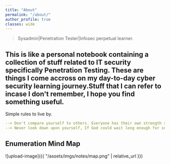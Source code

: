```yaml
---
title: "About"
permalink: "/about/"
author_profile: true
classes: wide
---
```


> Sysadmin|Penetration Tester|Infosec perpetual learner.

This is like a personal notebook containing a collection of stuff related to IT security specifically Penetration Testing.
These are things I come accross on my day-to-day cyber security learning journey.Stuff that I can refer to incase I don't remember, I hope you find something useful.
------------------------------------------------------------------------------------------------------------------------------------

Simple rules to live by.
```yml
--> Don't compare yourself to others. Everyone has their own strength such for yours and build on it. 
--> Never look down upon yourself, If God could wait long enough for snails to enter Noah's ark, His door of grace won't close untill you reach your expected position in life.

```
## Enumeration Mind Map
![upload-image]({{ "/assets/imgs/notes/map.png" | relative_url }})




